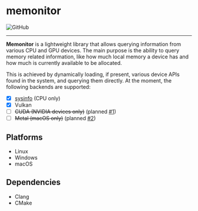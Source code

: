 # memonitor

<p align="left">
    <img alt="GitHub" src="https://img.shields.io/github/license/edgenai/memonitor">
</p>

---

**Memonitor** is a lightweight library that allows querying information from various CPU and GPU devices.
The main purpose is the ability to query memory related information, like how much local memory a device has and how
much is currently available to be allocated.

This is achieved by dynamically loading, if present, various device APIs found in the system, and querying them
directly.
At the moment, the following backends are supported:

- [x] [sysinfo](https://crates.io/crates/sysinfo) (CPU only)
- [x] Vulkan
- [ ] ~~CUDA (NVIDIA devices only)~~ (planned [#1](https://github.com/edgenai/memonitor/issues/1))
- [ ] ~~Metal (macOS only)~~ (planned [#2](https://github.com/edgenai/memonitor/issues/2))

## Platforms

* Linux
* Windows
* macOS

## Dependencies

* Clang
* CMake
